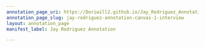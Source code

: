 ```yaml
---
annotation_page_uri: https://Doriwill2.github.io/Jay_Rodriguez_Annotation/annotations/jay-rodriguez-annotation-canvas-1-interview.json
annotation_page_slug: jay-rodriguez-annotation-canvas-1-interview
layout: annotation_page
manifest_label: Jay Rodriguez Annotation

---
```

